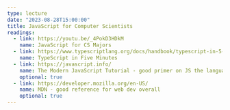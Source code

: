 ```yaml
---
type: lecture
date: "2023-08-28T15:00:00"
title: JavaScript for Computer Scientists
readings:
  - link: https://youtu.be/_4PokD3HDkM
    name: JavaScript for CS Majors
  - link: https://www.typescriptlang.org/docs/handbook/typescript-in-5-minutes.html
    name: TypeScript in Five Minutes
  - link: https://javascript.info/
    name: The Modern JavaScript Tutorial - good primer on JS the language
    optional: true
  - link: https://developer.mozilla.org/en-US/
    name: MDN - good reference for web dev overall
    optional: true
---
```

